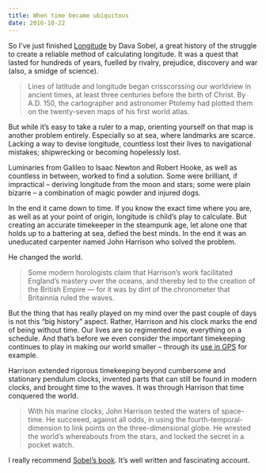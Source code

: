 ```yaml
---
title: When time became ubiquitous
date: 2016-10-22
---
```


<!--kg-card-begin: html--><p>So I’ve just finished <a href="https://www.bookdepository.com/Longitude-Dava-Sobel/9780007214228/?a_aid=thambili">Longitude</a> by Dava Sobel, a great history of the struggle to create a reliable method of calculating longitude. It was a quest that lasted for hundreds of years, fuelled by rivalry, prejudice, discovery and war (also, a smidge of science).</p>
<blockquote>
<p>Lines of latitude and longitude began crisscorssing our worldview in ancient times, at least three centuries before the birth of Christ. By A.D. 150, the cartographer and astronomer Ptolemy had plotted them on the twenty-seven maps of his first world atlas.</p>
</blockquote>
<p>But while it’s easy to take a ruler to a map, orienting yourself on that map is another problem entirely. Especially so at sea, where landmarks are scarce. Lacking a way to devise longitude, countless lost their lives to navigational mistakes; shipwrecking or becoming hopelessly lost.</p>
<p>Luminaries from Galileo to Isaac Newton and Robert Hooke, as well as countless in between, worked to find a solution. Some were brilliant, if impractical – deriving longitude from the moon and stars; some were plain bizarre – a combination of magic powder and injured dogs.</p>
<p>In the end it came down to time. If you know the exact time where you are, as well as at your point of origin, longitude is child’s play to calculate. But creating an accurate timekeeper in the steampunk age, let alone one that holds up to a battering at sea, defied the best minds. In the end it was an uneducated carpenter named John Harrison who solved the problem.</p>
<p>He changed the world.</p>
<blockquote>
<p>Some modern horologists claim that Harrison’s work facilitated England’s mastery over the oceans, and thereby led to the creation of the British Empire — for it was by dint of the chronometer that Britainnia ruled the waves.</p>
</blockquote>
<p>But the thing that has really played on my mind over the past couple of days is not this “big history” aspect. Rather, Harrison and his clock marks the end of being without time. Our lives are so regimented now, everything on a schedule. And that’s before we even consider the important timekeeping continues to play in making our world smaller – through its <a href="https://en.m.wikipedia.org/wiki/Global_Positioning_System">use in GPS</a> for example.</p>
<p>Harrison extended rigorous timekeeping beyond cumbersome and stationary pendulum clocks, invented parts that can still be found in modern clocks, and brought time to the waves. It was through Harrison that time conquered the world.</p>
<blockquote>
<p>With his marine clocks, John Harrison tested the waters of space-time. He succeeed, against all odds, in using the fourth-temporal-dimension to link points on the three-dimensional globe. He wrested the world’s whereabouts from the stars, and locked the secret in a pocket watch.</p>
</blockquote>
<p>I really recommend <a href="https://www.bookdepository.com/Longitude-Dava-Sobel/9780007214228/?a_aid=thambili">Sobel’s book</a>. It’s well written and fascinating account.</p>
<!--kg-card-end: html-->